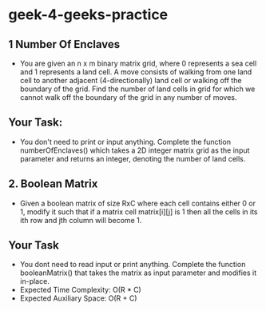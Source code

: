 # geek-4-geeks-practice
##  1 Number Of Enclaves
- You are given an n x m binary matrix grid, where 0 represents a sea cell and 1 represents a land cell.
A move consists of walking from one land cell to another adjacent (4-directionally) land cell or walking off the boundary of the grid.
Find the number of land cells in grid for which we cannot walk off the boundary of the grid in any number of moves.
## Your Task:
- You don't need to print or input anything. Complete the function numberOfEnclaves() which takes a 2D integer matrix grid as the input parameter and returns an integer, denoting the number of land cells.
## 2. Boolean Matrix
- Given a boolean matrix of size RxC where each cell contains either 0 or 1, modify it such that if a matrix cell matrix[i][j] is 1 then all the cells in its ith row and jth column will become 1.
## Your Task
- You dont need to read input or print anything. Complete the function booleanMatrix() that takes the matrix as input parameter and modifies it in-place.
- Expected Time Complexity: O(R * C)
- Expected Auxiliary Space: O(R + C) 
